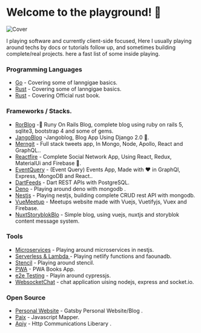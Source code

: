 # Welcome to the playground! 🚀

![Cover](https://media.giphy.com/media/3orieQHmkjxSiLGC08/giphy.gif)

I playing software and currently client-side focused, Here I usually playing around techs by docs or tutorials follow up, and sometimes building complete/real projects. here a fast list of some inside playing.

### Programming Languages
* [Go](https://github.com/muhammedMoussa/go-playing) - Covering some of lanngigae basics.
* [Rust](https://github.com/muhammedMoussa/rust-playing) - Covering some of lanngigae basics.
* [Rust](https://github.com/muhammedMoussa/rust-by-example) - Covering Official rust book.

### Frameworks / Stacks.
* [RorBlog](https://github.com/muhammedMoussa/rorblog) -💎 Runy On Rails Blog, complete blog using ruby on rails 5, sqlite3, bootstrap 4 and some of gems.
* [JangoBlog](https://github.com/muhammedMoussa/jangoblog) -Jangoblog, Blog App Using Django 2.0 💚.
* [Merngit](https://github.com/muhammedMoussa/merngit) - Full stack tweets app, In Mongo, Node, Apollo, React and GraphQL..
* [Reactfire](https://github.com/muhammedMoussa/reactfire) - Complete Social Network App, Using React, Redux, MaterialUi and Firebase 💙.
* [EventQuery](https://github.com/muhammedMoussa/event-query) - (Event Query) Events App, Made with ❤️ in GraphQl, Express, MongoDB and React..
* [DartFeeds](https://github.com/muhammedMoussa/dart_feeds) - Dart REST APIs with  PostgreSQL.
* [Deno](https://github.com/muhammedMoussa/deno-playing) - Playing around deno with mongodb .
* [Nestjs](https://github.com/muhammedMoussa/nestjs-playing) - Playing nestjs, building complete CRUD rest API with mongodb.
* [VueMeetup](https://github.com/muhammedMoussa/vuemeetup) - Meetups website made with Vuejs, Vuetifyjs, Vuex and Firebase.
*  [NuxtStoryblokBlo](https://github.com/muhammedMoussa/nuxt-storyblok-blog) - Simple blog, using vuejs, nuxtjs and storyblok content message system.

### Tools
* [Microservices](https://github.com/muhammedMoussa/microservices-playing) - Playing around microservices in nestjs.
*  [Serverless & Lambda ](https://github.com/muhammedMoussa/netlify-functions) - Playing netlify functions and faounadb.
* [Stencil](https://github.com/muhammedMoussa/stencil-app) - Playing around stencil.
*  [PWA](https://github.com/muhammedMoussa/NgBooksPWA) - PWA Books App.
*  [e2e Testing](https://github.com/muhammedMoussa/cypress) - Playin around cypressjs.
*  [WebsocketChat](https://github.com/muhammedMoussa/websocket-chat) - chat application uising nodejs, express and socket.io.

### Open Source
* [Personal Website](https://github.com/muhammedMoussa/muhammedmoussa.github.io) - Gatsby Personal Website/Blog .
* [Paix](https://github.com/muhammedMoussa/paix) - Javascript Mapper.
* [Apiy](https://github.com/muhammedMoussa/apiy) - Http Communications Liberary .

<!--
**muhammedMoussa/muhammedmoussa** is a ✨ _special_ ✨ repository because its `README.md` (this file) appears on your GitHub profile.

Here are some ideas to get you started:

- 🔭 I’m currently working on ...
- 🌱 I’m currently learning ...
- 👯 I’m looking to collaborate on ...
- 🤔 I’m looking for help with ...
- 💬 Ask me about ...
- 📫 How to reach me: ...
- 😄 Pronouns: ...
- ⚡ Fun fact: ...
-->
